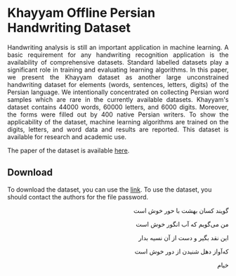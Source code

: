# Khayyam Offline Persian Handwriting Dataset
<p align="justify">
Handwriting analysis is still an important application in machine learning. A basic requirement for any
handwriting recognition application is the availability of comprehensive datasets. Standard labelled datasets
play a significant role in training and evaluating learning algorithms. In this paper, we present the Khayyam
dataset as another large unconstrained handwriting dataset for elements (words, sentences, letters, digits) of
the Persian language. We intentionally concentrated on collecting Persian word samples which are rare in the
currently available datasets. Khayyam's dataset contains 44000 words, 60000 letters, and 6000 digits.
Moreover, the forms were filled out by 400 native Persian writers. To show the applicability of the dataset,
machine learning algorithms are trained on the digits, letters, and word data and results are reported. This
dataset is available for research and academic use.

 The paper of the dataset is available [here](https://arxiv.org/abs/2406.01025).

## Download 

To download the dataset, you can use the [link](https://dataverse.harvard.edu/dataset.xhtml?persistentId=doi:10.7910/DVN/WYRTKS). To use the dataset, you should contact the authors for the file password.


<div align="right">


گویند کسان بهشت با حور خوش است

من می‌گویم که آب انگور خوش است

این نقد بگیر و دست از آن نسیه بدار

که‌آواز دهل شنیدن از دور خوش است

خیام

<div>
